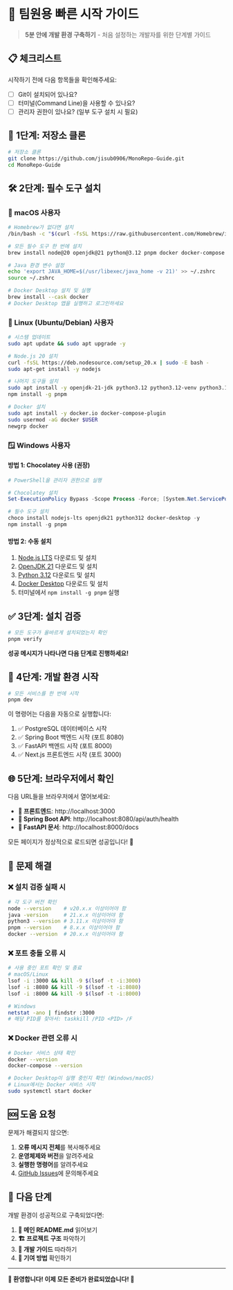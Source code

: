 # 🚀 팀원용 빠른 시작 가이드

> **5분 안에 개발 환경 구축하기** - 처음 설정하는 개발자를 위한 단계별 가이드

## 📋 체크리스트

시작하기 전에 다음 항목들을 확인해주세요:

- [ ] Git이 설치되어 있나요?
- [ ] 터미널(Command Line)을 사용할 수 있나요?
- [ ] 관리자 권한이 있나요? (일부 도구 설치 시 필요)

## 🎯 1단계: 저장소 클론

```bash
# 저장소 클론
git clone https://github.com/jisub0906/MonoRepo-Guide.git
cd MonoRepo-Guide
```

## 🛠️ 2단계: 필수 도구 설치

### 🍎 macOS 사용자

```bash
# Homebrew가 없다면 설치
/bin/bash -c "$(curl -fsSL https://raw.githubusercontent.com/Homebrew/install/HEAD/install.sh)"

# 모든 필수 도구 한 번에 설치
brew install node@20 openjdk@21 python@3.12 pnpm docker docker-compose

# Java 환경 변수 설정
echo 'export JAVA_HOME=$(/usr/libexec/java_home -v 21)' >> ~/.zshrc
source ~/.zshrc

# Docker Desktop 설치 및 실행
brew install --cask docker
# Docker Desktop 앱을 실행하고 로그인하세요
```

### 🐧 Linux (Ubuntu/Debian) 사용자

```bash
# 시스템 업데이트
sudo apt update && sudo apt upgrade -y

# Node.js 20 설치
curl -fsSL https://deb.nodesource.com/setup_20.x | sudo -E bash -
sudo apt-get install -y nodejs

# 나머지 도구들 설치
sudo apt install -y openjdk-21-jdk python3.12 python3.12-venv python3.12-pip
npm install -g pnpm

# Docker 설치
sudo apt install -y docker.io docker-compose-plugin
sudo usermod -aG docker $USER
newgrp docker
```

### 🪟 Windows 사용자

#### 방법 1: Chocolatey 사용 (권장)

```powershell
# PowerShell을 관리자 권한으로 실행

# Chocolatey 설치
Set-ExecutionPolicy Bypass -Scope Process -Force; [System.Net.ServicePointManager]::SecurityProtocol = [System.Net.ServicePointManager]::SecurityProtocol -bor 3072; iex ((New-Object System.Net.WebClient).DownloadString('https://community.chocolatey.org/install.ps1'))

# 필수 도구 설치
choco install nodejs-lts openjdk21 python312 docker-desktop -y
npm install -g pnpm
```

#### 방법 2: 수동 설치

1. [Node.js LTS](https://nodejs.org/) 다운로드 및 설치
2. [OpenJDK 21](https://adoptium.net/) 다운로드 및 설치
3. [Python 3.12](https://python.org/) 다운로드 및 설치
4. [Docker Desktop](https://docs.docker.com/desktop/windows/install/) 다운로드 및 설치
5. 터미널에서 `npm install -g pnpm` 실행

## ✅ 3단계: 설치 검증

```bash
# 모든 도구가 올바르게 설치되었는지 확인
pnpm verify
```

**성공 메시지가 나타나면 다음 단계로 진행하세요!**

## 🚀 4단계: 개발 환경 시작

```bash
# 모든 서비스를 한 번에 시작
pnpm dev
```

이 명령어는 다음을 자동으로 실행합니다:
1. ✅ PostgreSQL 데이터베이스 시작
2. ✅ Spring Boot 백엔드 시작 (포트 8080)
3. ✅ FastAPI 백엔드 시작 (포트 8000)
4. ✅ Next.js 프론트엔드 시작 (포트 3000)

## 🌐 5단계: 브라우저에서 확인

다음 URL들을 브라우저에서 열어보세요:

- **🎨 프론트엔드**: http://localhost:3000
- **🌱 Spring Boot API**: http://localhost:8080/api/auth/health
- **🐍 FastAPI 문서**: http://localhost:8000/docs

모든 페이지가 정상적으로 로드되면 성공입니다! 🎉

## 🔧 문제 해결

### ❌ 설치 검증 실패 시

```bash
# 각 도구 버전 확인
node --version    # v20.x.x 이상이어야 함
java -version     # 21.x.x 이상이어야 함
python3 --version # 3.11.x 이상이어야 함
pnpm --version    # 8.x.x 이상이어야 함
docker --version  # 20.x.x 이상이어야 함
```

### ❌ 포트 충돌 오류 시

```bash
# 사용 중인 포트 확인 및 종료
# macOS/Linux
lsof -i :3000 && kill -9 $(lsof -t -i:3000)
lsof -i :8080 && kill -9 $(lsof -t -i:8080)
lsof -i :8000 && kill -9 $(lsof -t -i:8000)

# Windows
netstat -ano | findstr :3000
# 해당 PID를 찾아서: taskkill /PID <PID> /F
```

### ❌ Docker 관련 오류 시

```bash
# Docker 서비스 상태 확인
docker --version
docker-compose --version

# Docker Desktop이 실행 중인지 확인 (Windows/macOS)
# Linux에서는 Docker 서비스 시작
sudo systemctl start docker
```

## 🆘 도움 요청

문제가 해결되지 않으면:

1. **오류 메시지 전체**를 복사해주세요
2. **운영체제와 버전**을 알려주세요
3. **실행한 명령어**를 알려주세요
4. [GitHub Issues](https://github.com/your-username/MonoRepo-Guide/issues)에 문의해주세요

## 🎯 다음 단계

개발 환경이 성공적으로 구축되었다면:

1. **📖 메인 README.md** 읽어보기
2. **🏗️ 프로젝트 구조** 파악하기
3. **🚀 개발 가이드** 따라하기
4. **🤝 기여 방법** 확인하기

---

**🎉 환영합니다! 이제 모든 준비가 완료되었습니다! 🎉** 